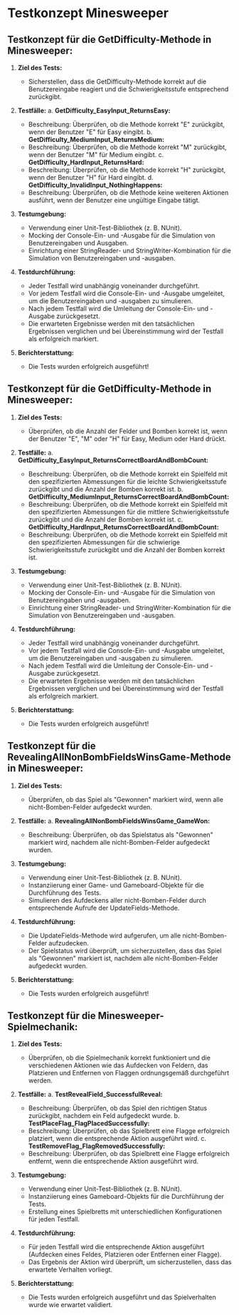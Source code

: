 # Testkonzept Minesweeper

## Testkonzept für die GetDifficulty-Methode in Minesweeper:

1. **Ziel des Tests:**
   - Sicherstellen, dass die GetDifficulty-Methode korrekt auf die Benutzereingabe reagiert und die Schwierigkeitsstufe entsprechend zurückgibt.

2. **Testfälle:**
   a. **GetDifficulty_EasyInput_ReturnsEasy:**
      - Beschreibung: Überprüfen, ob die Methode korrekt "E" zurückgibt, wenn der Benutzer "E" für Easy eingibt.
   b. **GetDifficulty_MediumInput_ReturnsMedium:**
      - Beschreibung: Überprüfen, ob die Methode korrekt "M" zurückgibt, wenn der Benutzer "M" für Medium eingibt.
   c. **GetDifficulty_HardInput_ReturnsHard:**
      - Beschreibung: Überprüfen, ob die Methode korrekt "H" zurückgibt, wenn der Benutzer "H" für Hard eingibt.
   d. **GetDifficulty_InvalidInput_NothingHappens:**
      - Beschreibung: Überprüfen, ob die Methode keine weiteren Aktionen ausführt, wenn der Benutzer eine ungültige Eingabe tätigt.

3. **Testumgebung:**
   - Verwendung einer Unit-Test-Bibliothek (z. B. NUnit).
   - Mocking der Console-Ein- und -Ausgabe für die Simulation von Benutzereingaben und Ausgaben.
   - Einrichtung einer StringReader- und StringWriter-Kombination für die Simulation von Benutzereingaben und -ausgaben.

4. **Testdurchführung:**
   - Jeder Testfall wird unabhängig voneinander durchgeführt.
   - Vor jedem Testfall wird die Console-Ein- und -Ausgabe umgeleitet, um die Benutzereingaben und -ausgaben zu simulieren.
   - Nach jedem Testfall wird die Umleitung der Console-Ein- und -Ausgabe zurückgesetzt.
   - Die erwarteten Ergebnisse werden mit den tatsächlichen Ergebnissen verglichen und bei Übereinstimmung wird der Testfall als erfolgreich markiert.

5. **Berichterstattung:**
   - Die Tests wurden erfolgreich ausgeführt!


## Testkonzept für die GetDifficulty-Methode in Minesweeper:

1. **Ziel des Tests:**
   - Überprüfen, ob die Anzahl der Felder und Bomben korrekt ist, wenn der Benutzer "E", "M" oder "H" für Easy, Medium oder Hard drückt.

2. **Testfälle:**
   a. **GetDifficulty_EasyInput_ReturnsCorrectBoardAndBombCount:**
      - Beschreibung: Überprüfen, ob die Methode korrekt ein Spielfeld mit den spezifizierten Abmessungen für die leichte Schwierigkeitsstufe zurückgibt und die Anzahl der Bomben korrekt ist.
   b. **GetDifficulty_MediumInput_ReturnsCorrectBoardAndBombCount:**
      - Beschreibung: Überprüfen, ob die Methode korrekt ein Spielfeld mit den spezifizierten Abmessungen für die mittlere Schwierigkeitsstufe zurückgibt und die Anzahl der Bomben korrekt ist.
   c. **GetDifficulty_HardInput_ReturnsCorrectBoardAndBombCount:**
      - Beschreibung: Überprüfen, ob die Methode korrekt ein Spielfeld mit den spezifizierten Abmessungen für die schwierige Schwierigkeitsstufe zurückgibt und die Anzahl der Bomben korrekt ist.

3. **Testumgebung:**
   - Verwendung einer Unit-Test-Bibliothek (z. B. NUnit).
   - Mocking der Console-Ein- und -Ausgabe für die Simulation von Benutzereingaben und -ausgaben.
   - Einrichtung einer StringReader- und StringWriter-Kombination für die Simulation von Benutzereingaben und -ausgaben.

4. **Testdurchführung:**
   - Jeder Testfall wird unabhängig voneinander durchgeführt.
   - Vor jedem Testfall wird die Console-Ein- und -Ausgabe umgeleitet, um die Benutzereingaben und -ausgaben zu simulieren.
   - Nach jedem Testfall wird die Umleitung der Console-Ein- und -Ausgabe zurückgesetzt.
   - Die erwarteten Ergebnisse werden mit den tatsächlichen Ergebnissen verglichen und bei Übereinstimmung wird der Testfall als erfolgreich markiert.

5. **Berichterstattung:**
   - Die Tests wurden erfolgreich ausgeführt!


## Testkonzept für die RevealingAllNonBombFieldsWinsGame-Methode in Minesweeper:

1. **Ziel des Tests:**
   - Überprüfen, ob das Spiel als "Gewonnen" markiert wird, wenn alle nicht-Bomben-Felder aufgedeckt wurden.

2. **Testfälle:**
   a. **RevealingAllNonBombFieldsWinsGame_GameWon:**
      - Beschreibung: Überprüfen, ob das Spielstatus als "Gewonnen" markiert wird, nachdem alle nicht-Bomben-Felder aufgedeckt wurden.

3. **Testumgebung:**
   - Verwendung einer Unit-Test-Bibliothek (z. B. NUnit).
   - Instanziierung einer Game- und Gameboard-Objekte für die Durchführung des Tests.
   - Simulieren des Aufdeckens aller nicht-Bomben-Felder durch entsprechende Aufrufe der UpdateFields-Methode.

4. **Testdurchführung:**
   - Die UpdateFields-Methode wird aufgerufen, um alle nicht-Bomben-Felder aufzudecken.
   - Der Spielstatus wird überprüft, um sicherzustellen, dass das Spiel als "Gewonnen" markiert ist, nachdem alle nicht-Bomben-Felder aufgedeckt wurden.

5. **Berichterstattung:**
   - Die Tests wurden erfolgreich ausgeführt!

## Testkonzept für die Minesweeper-Spielmechanik:

1. **Ziel des Tests:**
   - Überprüfen, ob die Spielmechanik korrekt funktioniert und die verschiedenen Aktionen wie das Aufdecken von Feldern, das Platzieren und Entfernen von Flaggen ordnungsgemäß durchgeführt werden.

2. **Testfälle:**
   a. **TestRevealField_SuccessfulReveal:**
      - Beschreibung: Überprüfen, ob das Spiel den richtigen Status zurückgibt, nachdem ein Feld aufgedeckt wurde.
   b. **TestPlaceFlag_FlagPlacedSuccessfully:**
      - Beschreibung: Überprüfen, ob das Spielbrett eine Flagge erfolgreich platziert, wenn die entsprechende Aktion ausgeführt wird.
   c. **TestRemoveFlag_FlagRemovedSuccessfully:**
      - Beschreibung: Überprüfen, ob das Spielbrett eine Flagge erfolgreich entfernt, wenn die entsprechende Aktion ausgeführt wird.

3. **Testumgebung:**
   - Verwendung einer Unit-Test-Bibliothek (z. B. NUnit).
   - Instanziierung eines Gameboard-Objekts für die Durchführung der Tests.
   - Erstellung eines Spielbretts mit unterschiedlichen Konfigurationen für jeden Testfall.

4. **Testdurchführung:**
   - Für jeden Testfall wird die entsprechende Aktion ausgeführt (Aufdecken eines Feldes, Platzieren oder Entfernen einer Flagge).
   - Das Ergebnis der Aktion wird überprüft, um sicherzustellen, dass das erwartete Verhalten vorliegt.

5. **Berichterstattung:**
   - Die Tests wurden erfolgreich ausgeführt und das Spielverhalten wurde wie erwartet validiert.

